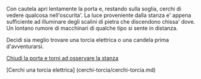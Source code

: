 Con cautela apri lentamente la porta e, restando sulla soglia, cerchi di vedere
qualcosa nell'oscurita'.  La luce proveniente dalla stanza e' appena sufficiente
ad illuminare degli scalini di pietra che discendono chissa' dove. Un lontano
rumore di macchinari di qualche tipo si sente in distanza.

Decidi sia meglio trovare una torcia elettrica o una candela prima
d'avventurarsi.

[Chiudi la porta e torni ad osservare la stanza](../../libri-francesi.md)

[Cerchi una torcia elettrica] (cerchi-torcia/cerchi-torcia.md)
